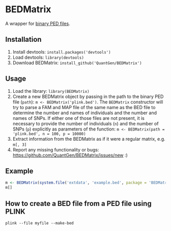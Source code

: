 # BEDMatrix
A wrapper for [binary PED files](http://pngu.mgh.harvard.edu/~purcell/plink/data.shtml#bed).

## Installation
1. Install devtools: `install.packages('devtools')`
2. Load devtools: `library(devtools)`
3. Download BEDMatrix: `install_github('QuantGen/BEDMatrix')`

## Usage
1. Load the library: `library(BEDMatrix)`
2. Create a new BEDMatrix object by passing in the path to the binary PED file (`path`): `m <- BEDMatrix('plink.bed')`. The `BEDMatrix` constructor will try to parse a FAM and MAP file of the same name as the BED file to determine the number and names of individuals and the number and names of SNPs. If either one of those files are not present, it is necessary to provide the number of individuals (`n`) and the number of SNPs (`p`) explicitly as parameters of the function: `m <- BEDMatrix(path = 'plink.bed', n = 100, p = 10000)`
3. Extract information from the BEDMatrix as if it were a regular matrix, e.g. `m[, 3]`
4. Report any missing functionality or bugs: https://github.com/QuantGen/BEDMatrix/issues/new :)

## Example
```r
m <- BEDMatrix(system.file('extdata', 'example.bed', package = 'BEDMatrix'))
m[]
```

## How to create a BED file from a PED file using PLINK

```
plink --file myfile --make-bed
```
